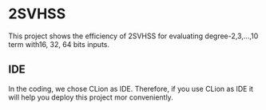 # 2SVHSS
This project shows the efficiency of 2SVHSS for evaluating degree-2,3,...,10 term with16, 32, 64 bits inputs.
## IDE
In the coding, we chose CLion as IDE. Therefore, if you use CLion as IDE it will help you deploy this project mor conveniently.


